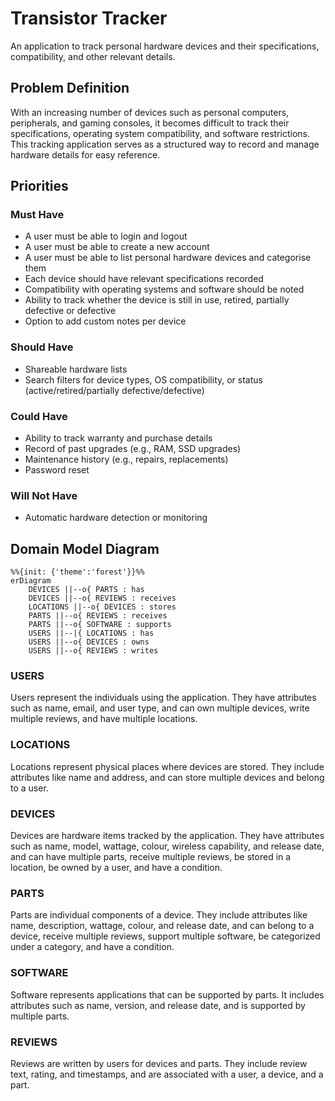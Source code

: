 # Transistor Tracker
An application to track personal hardware devices and their specifications, compatibility, and other relevant details.
## Problem Definition
With an increasing number of devices such as personal computers, peripherals, and gaming consoles, it becomes difficult to track their specifications, operating system compatibility, and software restrictions. This tracking application serves as a structured way to record and manage hardware details for easy reference.
## Priorities
### Must Have
- A user must be able to login and logout
- A user must be able to create a new account
- A user must be able to list personal hardware devices and categorise them
- Each device should have relevant specifications recorded
- Compatibility with operating systems and software should be noted
- Ability to track whether the device is still in use, retired, partially defective or defective
- Option to add custom notes per device
### Should Have
- Shareable hardware lists
- Search filters for device types, OS compatibility, or status (active/retired/partially defective/defective)
### Could Have
- Ability to track warranty and purchase details
- Record of past upgrades (e.g., RAM, SSD upgrades)
- Maintenance history (e.g., repairs, replacements)
- Password reset
### Will Not Have
- Automatic hardware detection or monitoring
## Domain Model Diagram
```mermaid
%%{init: {'theme':'forest'}}%%
erDiagram
    DEVICES ||--o{ PARTS : has
    DEVICES ||--o{ REVIEWS : receives
    LOCATIONS ||--o{ DEVICES : stores
    PARTS ||--o{ REVIEWS : receives
    PARTS ||--o{ SOFTWARE : supports
    USERS ||--|{ LOCATIONS : has
    USERS ||--o{ DEVICES : owns
    USERS ||--o{ REVIEWS : writes
```

### USERS
Users represent the individuals using the application. They have attributes such as name, email, and user type, and can own multiple devices, write multiple reviews, and have multiple locations.

### LOCATIONS
Locations represent physical places where devices are stored. They include attributes like name and address, and can store multiple devices and belong to a user.

### DEVICES
Devices are hardware items tracked by the application. They have attributes such as name, model, wattage, colour, wireless capability, and release date, and can have multiple parts, receive multiple reviews, be stored in a location, be owned by a user, and have a condition.

### PARTS
Parts are individual components of a device. They include attributes like name, description, wattage, colour, and release date, and can belong to a device, receive multiple reviews, support multiple software, be categorized under a category, and have a condition.

### SOFTWARE
Software represents applications that can be supported by parts. It includes attributes such as name, version, and release date, and is supported by multiple parts.

### REVIEWS
Reviews are written by users for devices and parts. They include review text, rating, and timestamps, and are associated with a user, a device, and a part.